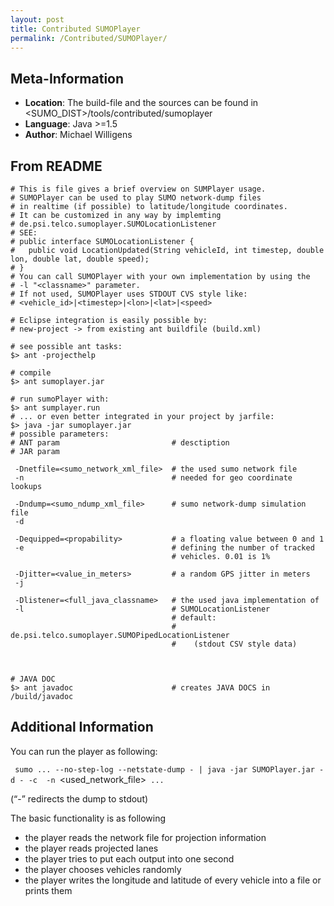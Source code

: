 ```yaml
---
layout: post
title: Contributed SUMOPlayer
permalink: /Contributed/SUMOPlayer/
---
```


Meta-Information
----------------

-   **Location**: The build-file and the sources can be found in <SUMO_DIST>/tools/contributed/sumoplayer
-   **Language**: Java &gt;=1.5
-   **Author**: Michael Willigens

From README
-----------

    # This is file gives a brief overview on SUMPlayer usage.
    # SUMOPlayer can be used to play SUMO network-dump files
    # in realtime (if possible) to latitude/longitude coordinates.
    # It can be customized in any way by implemting
    # de.psi.telco.sumoplayer.SUMOLocationListener
    # SEE:
    # public interface SUMOLocationListener {
    #   public void LocationUpdated(String vehicleId, int timestep, double lon, double lat, double speed);
    # }
    # You can call SUMOPlayer with your own implementation by using the
    # -l "<classname>" parameter.
    # If not used, SUMOPlayer uses STDOUT CVS style like:
    # <vehicle_id>|<timestep>|<lon>|<lat>|<speed>

    # Eclipse integration is easily possible by:
    # new-project -> from existing ant buildfile (build.xml)

    # see possible ant tasks:
    $> ant -projecthelp

    # compile
    $> ant sumoplayer.jar

    # run sumoPlayer with:
    $> ant sumplayer.run
    # ... or even better integrated in your project by jarfile:
    $> java -jar sumoplayer.jar
    # possible parameters:
    # ANT param                         # desctiption
    # JAR param

     -Dnetfile=<sumo_network_xml_file>  # the used sumo network file
     -n                                 # needed for geo coordinate lookups

     -Dndump=<sumo_ndump_xml_file>      # sumo network-dump simulation file
     -d

     -Dequipped=<propability>           # a floating value between 0 and 1
     -e                                 # defining the number of tracked
                                        # vehicles. 0.01 is 1%

     -Djitter=<value_in_meters>         # a random GPS jitter in meters
     -j

     -Dlistener=<full_java_classname>   # the used java implementation of
     -l                                 # SUMOLocationListener
                                        # default:
                                        # de.psi.telco.sumoplayer.SUMOPipedLocationListener
                                        #    (stdout CSV style data)



    # JAVA DOC
    $> ant javadoc                      # creates JAVA DOCS in /build/javadoc

Additional Information
----------------------

You can run the player as following:

` sumo ... --no-step-log --netstate-dump - | java -jar SUMOPlayer.jar -d - -c `<propability>` -n `<used_network_file>` ...`

(“-” redirects the dump to stdout)

The basic functionality is as following

-   the player reads the network file for projection information
-   the player reads projected lanes
-   the player tries to put each output into one second
-   the player chooses vehicles randomly
-   the player writes the longitude and latitude of every vehicle into a file or prints them
